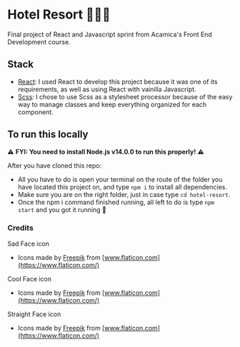 # Hotel Resort 🏨🌴🌞
Final project of React and Javascript sprint from Acamica's Front End Development course.

## Stack

- [React](https://es.reactjs.org/): I used React to develop this project because it was one of its requirements, as well as using React with vainilla Javascript.
- [Scss](https://sass-lang.com/): I chose to use Scss as a stylesheet processor because of the easy way to manage classes and keep everything organized for each component.

## To run this locally
⚠️ **FYI: You need to install Node.js v14.0.0 to run this properly!** ⚠️

After you have cloned this repo:
- All you have to do is open your terminal on the route of the folder you have located this project on, and type ``npm i`` to install all dependencies.
- Make sure you are on the right folder, just in case type ``cd hotel-resort``.
- Once the npm i command finished running, all left to do is type ``npm start`` and you got it running 🤠

### Credits

Sad Face icon
- Icons made by [Freepik](https://www.freepik.com) from [www.flaticon.com](https://www.flaticon.com/)

Cool Face icon
- Icons made by [Freepik](https://www.freepik.com) from [www.flaticon.com](https://www.flaticon.com/)

Straight Face icon
- Icons made by [Freepik](https://www.freepik.com) from [www.flaticon.com](https://www.flaticon.com/)
